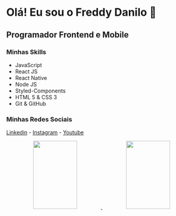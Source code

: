 # Olá! Eu sou o Freddy Danilo 👋
## Programador Frontend e Mobile
### Minhas Skills
<ul>
  <li>JavaScript</li>
  <li>React JS</li>
  <li>React Native</li>
  <li>Node JS</li>
  <li>Styled-Components</li>
  <li>HTML 5 & CSS 3</li>
  <li>Git & GitHub</li>
</ul>

### Minhas Redes Sociais
<a href="https://www.linkedin.com/in/freddy-danilo-840b12213/">Linkedin</a> - <a href="https://www.instagram.com/freddy_danilo/">Instagram</a> - <a href="https://youtube.com/freddydanilo/">Youtube</a> 

<div align="center" display="inline-block">
  <a href="https://github.com/freddydanilo">
  <img height="180em" width="48%" src="https://github-readme-stats.vercel.app/api?username=freddydanilo&show_icons=true&theme=dracula&include_all_commits=true&count_private=true"/>    
  <img height="180em"  width="48%"  src="https://github-readme-stats.vercel.app/api/top-langs/?username=freddydanilo&layout=compact&langs_count=7&theme=dracula"/>
</div>
